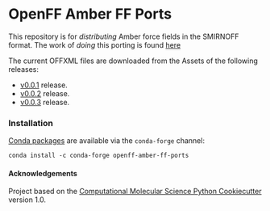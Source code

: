# OpenFF Amber FF Ports

This repository is for _distributing_ Amber force fields in the SMIRNOFF format. The work of _doing_ this porting is found [here](https://github.com/openforcefield/amber-ff-porting)

The current OFFXML files are downloaded from the Assets of the following releases:

* [v0.0.1](https://github.com/openforcefield/amber-ff-porting/releases/tag/0.0.1) release.
* [v0.0.2](https://github.com/openforcefield/amber-ff-porting/releases/tag/0.0.2) release.
* [v0.0.3](https://github.com/openforcefield/amber-ff-porting/releases/tag/0.0.3) release.

### Installation

[Conda packages](https://anaconda.org/conda-forge/openff-amber-ff-ports) are available via the `conda-forge` channel:

```shell
conda install -c conda-forge openff-amber-ff-ports
```

#### Acknowledgements

Project based on the
[Computational Molecular Science Python Cookiecutter](https://github.com/molssi/cookiecutter-cms) version 1.0.

